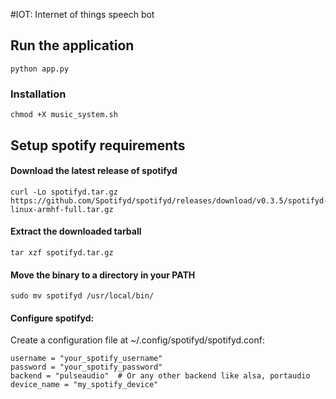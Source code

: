 #IOT: Internet of things speech bot

## Run the application
```
python app.py
```

### Installation

```
chmod +X music_system.sh
```

## Setup spotify requirements

#### Download the latest release of spotifyd

```
curl -Lo spotifyd.tar.gz https://github.com/Spotifyd/spotifyd/releases/download/v0.3.5/spotifyd-linux-armhf-full.tar.gz
```
#### Extract the downloaded tarball

```
tar xzf spotifyd.tar.gz
```

#### Move the binary to a directory in your PATH

```
sudo mv spotifyd /usr/local/bin/
```

#### Configure spotifyd:

Create a configuration file at ~/.config/spotifyd/spotifyd.conf:
```
username = "your_spotify_username"
password = "your_spotify_password"
backend = "pulseaudio"  # Or any other backend like alsa, portaudio
device_name = "my_spotify_device"
```